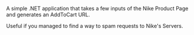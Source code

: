 A simple .NET application that takes a few inputs of the Nike Product Page and generates an AddToCart URL.

Useful if you managed to find a way to spam requests to Nike's Servers.
